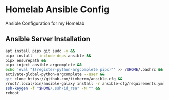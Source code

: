 
# Homelab Ansible Config

Ansible Configuration for my Homelab


## Ansible Server Installation

```bash
apt install pipx git sudo -y &&
pipx install --include-deps ansible &&
pipx ensurepath &&
pipx inject ansible argcomplete &&
echo 'eval "$(register-python-argcomplete pipx)"' >> /$HOME/.bashrc &&
activate-global-python-argcomplete --user &&
git clone https://github.com/timherrm/ansible-cfg &&
/root/.local/bin/ansible-galaxy install -r ansible-cfg/requirements.yml &&
ssh-keygen -f "$HOME/.ssh/id_rsa" -N "" &&
reboot
```
    
